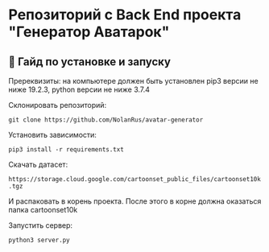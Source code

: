 # Репозиторий с Back End проекта "Генератор Аватарок"

## 🔨 Гайд по установке и запуску

Пререквизиты: на компьютере должен быть установлен pip3 версии не ниже 19.2.3, python версии не ниже 3.7.4

Склонировать репозиторий:

`git clone https://github.com/NolanRus/avatar-generator`

Установить зависимости:

`pip3 install -r requirements.txt`

Скачать датасет:

`https://storage.cloud.google.com/cartoonset_public_files/cartoonset10k.tgz`

И распаковать в корень проекта. После этого в корне должна оказаться папка cartoonset10k

Запустить сервер:

`python3 server.py`